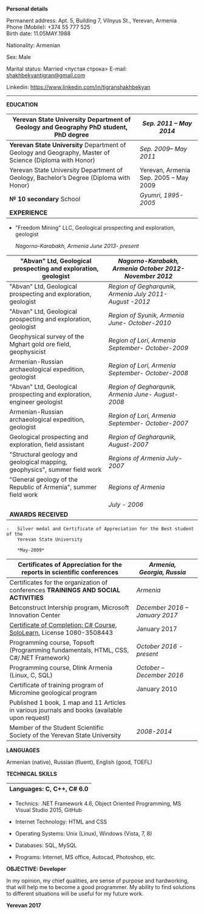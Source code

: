 **Personal details**

Permanent address: Apt. 5, Building 7, Vilnyus St., Yerevan, Armenia  
Phone (Mobile): +374 55 777 525  
Birth date: 11.05MAY.1988

Nationality: Armenian

Sex: Male

Marital status: Married
<пустая строка>
E-mail: <shakhbekyantigran@gmail.com>

Linkedin: <https://www.linkedin.com/in/tigranshakhbekyan>

----

**EDUCATION**

| **Yerevan State University** Department of Geology and Geography PhD student, PhD degree                  | *Sep. 2011 – May 2014*                |
|-----------------------------------------------------------------------------------------------------------|---------------------------------------|
| **Yerevan State University**  Department of Geology and Geography, Master of Science (Diploma with Honor) | *Sep. 2009– May 2011*                 |
| Yerevan State University Department of Geology, Bachelor’s Degree (Diploma with Honor)                    | Yerevan, Armenia Sep. 2005 – May 2009 |
| **№ 10 secondary** School                                                                                 | *Gyumri,*  *1995-2005*                |
| **EXPERIENCE**                                                                                            |                                       |

-   "Freedom Mining" LLC, Geological prospecting and exploration, geologist

    *Nagorno-Karabakh, Armenia June 2013- present*

| "Abvan" Ltd, Geological prospecting and exploration, geologist             | *Nagorno-Karabakh, Armenia October 2012- November 2012*  |   |
|----------------------------------------------------------------------------|----------------------------------------------------------|---|
| "Abvan" Ltd, Geological prospecting and exploration, geologist             | *Region of Gegharqunik, Armenia July 2011- August -2012* |   |
| "Abvan" Ltd, Geological prospecting and exploration, geologist             | *Region of Syunik, Armenia June- October-2010*           |   |
| Geophysical survey of the Mghart gold ore field, geophysicist              | *Region of Lori, Armenia September- October-2009*        |   |
| Armenian-Russian archaeological expedition, geologist                      | *Region of Lori, Armenia September- October-2008*        |   |
| "Abvan" Ltd, Geological prospecting and exploration, engineer geologist    | *Region of Gegharqunik, Armenia June- August-2008*       |   |
| Armenian-Russian archaeological expedition, geologist                      | *Region of Lori, Armenia September- October-2007*        |   |
| Geological prospecting and exploration, field assistant                    | *Region of Gegharqunik,*  *August-2007*                  |   |
| "Structural geology and geological mapping, geophysics", summer field work | *Regions of Armenia July-2007*                           |   |
| "General geology of the Republic of Armenia", summer field work            | *Regions of Armenia*                                     |   |
|                                                                            | *July - 2006*                                            |   |
| **AWARDS RECEIVED**                                                        |                                                          |   |

    -   Silver medal and Certificate of Appreciation for the Best student of the
        Yerevan State University

        *May-2009*

| Certificates of Appreciation for the reports in scientific conferences                                                                                                                                                                                                                                            | *Armenia, Georgia, Russia*     |   |
|-------------------------------------------------------------------------------------------------------------------------------------------------------------------------------------------------------------------------------------------------------------------------------------------------------------------|--------------------------------|---|
| Certificates for the organization of conferences **TRAININGS AND SOCIAL ACTIVITIES**                                                                                                                                                                                                                              | *Armenia*                      |   |
| Betconstruct Intership program, Microsoft Innovation Center                                                                                                                                                                                                                                                       | *December 2016 – January 2017* |   |
| [Certificate of Completion: C\# Course](https://www.linkedin.com/redir/redirect?url=https%3A%2F%2Fwww%2Esololearn%2Ecom%2FProfile%2F3508443%2F&urlhash=53C6&trk=profile_certification_company_title), [SoloLearn](https://www.linkedin.com/company/9435690?trk=prof-certification-org_name), License 1080-3508443 | January 2017                   |   |
| Programming course, Topsoft (Programming fundamentals, HTML, CSS, C\#/.NET Framework)                                                                                                                                                                                                                             | *October 2016 - present*       |   |
| Programming course, Dlink Armenia (Linux, C, SQL)                                                                                                                                                                                                                                                                 | *October – December 2016*      |   |
| Certificate of training program of Micromine geological program                                                                                                                                                                                                                                                   | January 2010                   |   |
| Published 1 book, 1 map and 11 Articles in various journals and books (available upon request)                                                                                                                                                                                                                    |                                |   |
| Member of the Student Scientific Society of the Yerevan State University                                                                                                                                                                                                                                          | *2008-2014*                    |   |

**LANGUAGES**

Armenian (native), Russian (fluent), English (good, TOEFL)

**TECHNICAL SKILLS**

| Languages: C, C++, C\# 6.0 |
|----------------------------|


-   Technics: .NET Framework 4.6, Object Oriented Programming, MS Visual Studio
    2015, GitHub

-   Internet Technology: HTML and CSS

-   Operating Systems: Unix (Linux), Windows (Vista, 7, 8)

-   Databases: SQL, MySQL

-   Programs: Internet, MS office, Autocad, Photoshop, etc.

**OBJECTIVE: Developer**

In my opinion, my chief qualities, are sense of purpose and hardworking, that
will help me to become a good programmer. My ability to find solutions to
different situations will be useful for my future work.

**Yerevan 2017**
